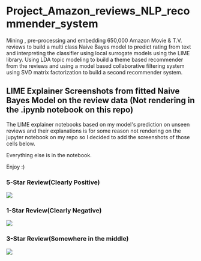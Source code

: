 # Project_Amazon_reviews_NLP_recommender_system
Mining , pre-processing and embedding 650,000 Amazon Movie &amp; T.V. reviews to build a multi class Naive Bayes model to predict rating from text and interpreting the classifier using local surrogate models using the LIME library. Using LDA topic modeling to build a theme based recommender from the reviews and using a model based collaborative filtering system using SVD  matrix factorization to build a second recommender system. 


<h2>LIME Explainer Screenshots from fitted Naive Bayes Model on the review data (Not rendering in the .ipynb notebook on this repo)</h2>
The LIME explainer notebooks based on my model's prediction on unseen reviews and their explanations is for some reason not rendering on the jupyter notebook on my repo so I decided to add the screenshots of those cells below.

Everything else is in the notebook. 

Enjoy
:) 

<h3>
5-Star Review(Clearly Positive)
</h3>
<img src = 'https://github.com/satyamt13/Project_Amazon_reviews_NLP_recommender_system/blob/master/5_star_pred_explained.png'>

<h3>
1-Star Review(Clearly Negative)
</h3>
<img src = 'https://github.com/satyamt13/Project_Amazon_reviews_NLP_recommender_system/blob/master/1_star_pred_explained.png'>

<h3>
3-Star Review(Somewhere in the middle)
</h3>
<img src = 'https://github.com/satyamt13/Project_Amazon_reviews_NLP_recommender_system/blob/master/3_star_pred_explained.png'>

